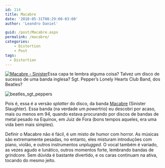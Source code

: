 ```yaml
---
id: 114
title: Macabre
date: '2010-05-31T08:29:00-03:00'
author: 'Leandro Daniel'

guid: /post/Macabre.aspx
permalink: /macabre/
categories:
    - Distortion
    - Post
tags: 
  - Distortion
---
```


[![Macabre - Sinister](http://leandrodaniel.com/pics/Macabre%20-%20Sinister_thumb.jpg "Macabre - Sinister")](http://leandrodaniel.com/pics/Macabre%20-%20Sinister.jpg)Essa capa te lembra alguma coisa? Talvez um disco de sucesso de uma banda inglesa? Sgt. Pepper’s Lonely Hearts Club Band, dos Beatles?

![beatles_sgt_peppers](http://leandrodaniel.com/pics/beatles_sgt_peppers_thumb.jpg "beatles_sgt_peppers")

Pois é, essa é a versão *splatter* do disco, da banda [Macabre](http://www.youtube.com/results?search_query=macabre+sinister+slaughter&aq=f) (Sinister Slaughter). Essa banda (na verdade um *power*trio) eu descobri por acaso, mais ou menos em 94, quando estava procurando por discos de bandas de metal pesado na Equinox, em Juiz de Fora (bons tempos aqueles, era uma vida bem mais simples).

Definir o Macabre não é fácil, é um misto de humor com horror. As músicas são extremamente pesadas, no entanto, eles misturam introduções com piano, violão, e outros instrumentos *unplugged*. O vocal também é variado, as vezes agudo e lunático, outros momentos forte, lembrando bandas de grindcore. Sem dúvida é bastante divertido, e os caras continuam na ativa, tocando do mesmo jeito.